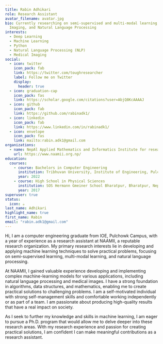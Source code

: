 ```yaml
---
title: Rabin Adhikari
role: Research Assistant
avatar_filename: avatar.jpg
bio: Currently researching on semi-supervised and multi-modal learning, Medical
  Imaging, and Natural Language Processing
interests:
  - Deep Learning
  - Machine Learning
  - Python
  - Natural Language Processing (NLP)
  - Medical Imaging
social:
  - icon: twitter
    icon_pack: fab
    link: https://twitter.com/toughresearcher
    label: Follow me on Twitter
    display:
      header: true
  - icon: graduation-cap
    icon_pack: fas
    link: https://scholar.google.com/citations?user=AbjQ8KcAAAAJ
  - icon: github
    icon_pack: fab
    link: https://github.com/rabinadk1/
  - icon: linkedin
    icon_pack: fab
    link: https://www.linkedin.com/in/rabinadk1/
  - icon: envelope
    icon_pack: fas
    link: mailto:rabin.adk1@gmail.com
organizations:
  - name: NepAl Applied Mathematics and Informatics Institute for research (NAAMII)
    url: https://www.naamii.org.np/
education:
  courses:
    - course: Bachelors in Computer Engineering
      institution: Tribhuvan University, Institute of Engineering, Pulchowk Campus
      year: 2022
    - course: High School in Physical Sciences
      institution: SOS Hermann Gmeiner School Bharatpur, Bharatpur, Nepal
      year: 2017
superuser: true
status:
  icon: ☕️
last_name: Adhikari
highlight_name: true
first_name: Rabin
email: "rabin.adk1@gmail.com"
---
```

Hi, I am a computer engineering graduate from IOE, Pulchowk Campus, with a year of experience as a research assistant at NAAMII, a reputable research organization. My primary research interests lie in developing and applying machine learning techniques to solve practical problems, focusing on semi-supervised learning, multi-modal learning, and natural language processing.

At NAAMII, I gained valuable experience developing and implementing complex machine-learning models for various applications, including natural language processing and medical images. I have a strong foundation in algorithms, data structures, and mathematics, enabling me to create practical solutions to challenging problems. I am a self-motivated individual with strong self-management skills and comfortable working independently or as part of a team. I am passionate about producing high-quality results that have a real impact on society.

As I seek to further my knowledge and skills in machine learning, I am eager to pursue a Ph.D. program that would allow me to delve deeper into these research areas. With my research experience and passion for creating practical solutions, I am confident I can make meaningful contributions as a research assistant.
